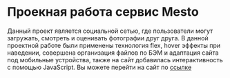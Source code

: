 # Проекная работа сервис Mesto

Данный проект является социальной сетью, где пользователи могут загружать, смотреть и оценивать фотографии друг друга.
В данной проектной работе были применены технология flex, hover эффекты при наведении, совершена организация файлов по БЭМ и адаптация сайта под мобильные устройства, также на сайт добавилась интерактивность с помощью JavaScript. Вы можете перейти на сайт по [ссылке](https://nail-ya.github.io/mesto/index.html)
